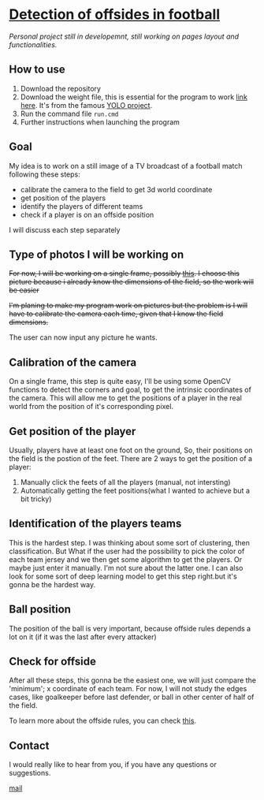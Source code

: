 [Detection of offsides in football]({{url_for('index')}})
=========================================================


*Personal project still in developemnt, still working on pages layout and functionalities.*


How to use
----------

1. Download the repository
2. Download the weight file, this is essential for the program to work [link here](https://pjreddie.com/media/files/yolov3.weights). It's from the famous [YOLO project](https://pjreddie.com/darknet/yolo/).
3. Run the command file `run.cmd`
4. Further instructions when launching the program

Goal
----

My idea is to work on a still image of a TV broadcast of a football match following these steps:

* calibrate the camera to the field to get 3d world coordinate
* get position of the players
* identify the players of different teams
* check if a player is on an offside position

I will discuss each step separately

Type of photos I will be working on
-----------------------------------

~~For now, I will be working on a single frame, possibly [this](https://github.com/hamzaokd/Offside_detection/blob/main/media/goal.jpg). I choose this picture because i already know the dimensions of the field, so the work will be easier~~

~~I'm planing to make my program work on pictures but the problem is I will have to calibrate the camera each time, given that I know the field dimensions.~~

The user can now input any picture he wants.

Calibration of the camera
-------------------------

On a single frame, this step is quite easy, I'll be using some OpenCV functions to detect the corners and goal, to get the intrinsic coordinates of the camera. This will allow me to get the positions of a player in the real world from the position of it's corresponding pixel.

Get position of the player
--------------------------

Usually, players have at least one foot on the ground, So, their positions on the field is the postion of the feet. There are 2 ways to get the position of a player:

1. Manually click the feets of all the players (manual, not intersting)
2. Automatically getting the feet positions(what I wanted to achieve but a bit tricky)

Identification of the players teams
-----------------------------------

This is the hardest step. I was thinking about some sort of clustering, then classification. But What if the user had the possibility to pick the color of each team jersey and we then get some algorithm to get the players. Or maybe just enter it manually. I'm not sure about the latter one. I can also look for some sort of deep learning model to get this step right.but it's gonna be the hardest way.

Ball position
-------------

The position of the ball is very important, because offside rules depends a lot on it (if it was the last after every attacker)

Check for offside
-----------------

After all these steps, this gonna be the easiest one, we will just compare the 'minimum'; x coordinate of each team. For now, I will not study the edges cases, like goalkeeper before last defender, or ball in other center of half of the field.

To learn more about the offside rules, you can check [this](https://en.wikipedia.org/wiki/Offside_(association_football)).

Contact
-------
I would really like to hear from you, if you have any questions or suggestions.

[mail](mailto:hamzaokd1@gmail.com)
